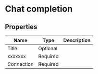 # Chat completion

## Properties

| Name           | Type     | Description                                      |
|----------------|----------|--------------------------------------------------|
| Title          | Optional | 			   |
| xxxxxxx        | Required | 			   |
| Connection     | Required |              |
